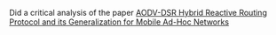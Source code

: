 Did a critical analysis of the paper [AODV-DSR Hybrid Reactive Routing Protocol and its Generalization for Mobile Ad-Hoc Networks](https://doi.org/10.1109/IEMENTech48150.2019.8981052)
